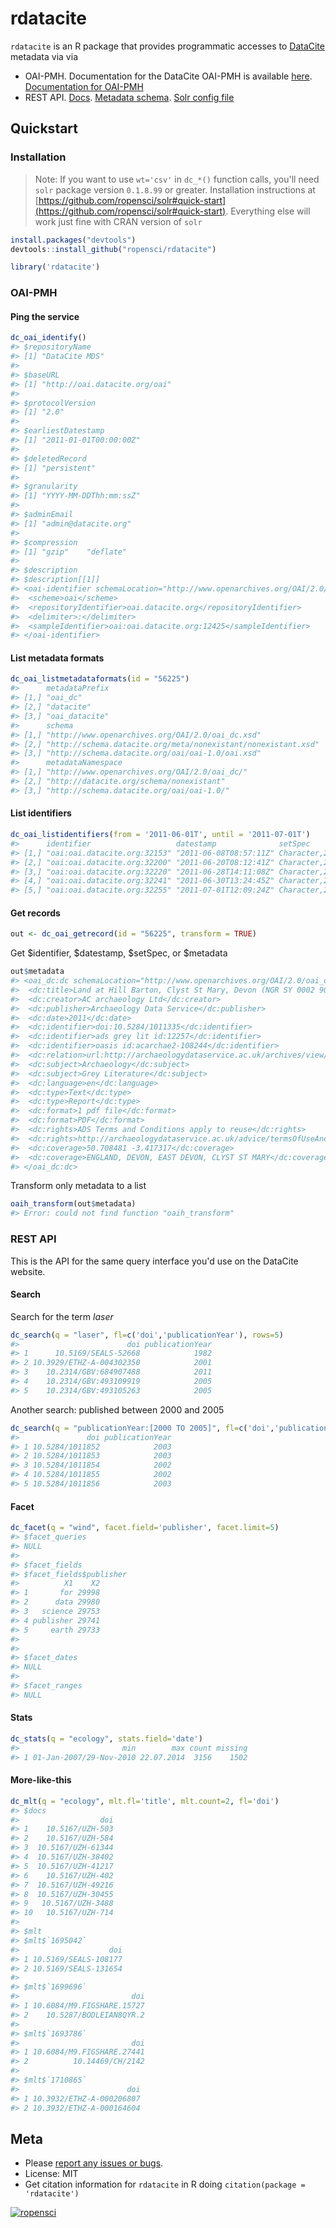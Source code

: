 rdatacite
=========



`rdatacite` is an R package that provides programmatic accesses to [DataCite](http://datacite.org/) metadata via via 

* OAI-PMH. Documentation for the DataCite OAI-PMH is available [here](http://oai.datacite.org/). [Documentation for OAI-PMH](http://www.openarchives.org/OAI/openarchivesprotocol.html)
* REST API. [Docs](http://search.datacite.org/help.html). [Metadata schema](http://schema.datacite.org/). [Solr config file](https://github.com/datacite/search/blob/master/src/main/resources/solrconfig.xml)

## Quickstart

### Installation

> Note: If you want to use `wt='csv'` in `dc_*()` function calls, you'll need `solr` package version `0.1.8.99` or greater. Installation instructions at [https://github.com/ropensci/solr#quick-start](https://github.com/ropensci/solr#quick-start). Everything else will work just fine with CRAN version of `solr`


```r
install.packages("devtools")
devtools::install_github("ropensci/rdatacite")
```


```r
library('rdatacite')
```

### OAI-PMH

#### Ping the service


```r
dc_oai_identify()
#> $repositoryName
#> [1] "DataCite MDS"
#> 
#> $baseURL
#> [1] "http://oai.datacite.org/oai"
#> 
#> $protocolVersion
#> [1] "2.0"
#> 
#> $earliestDatestamp
#> [1] "2011-01-01T00:00:00Z"
#> 
#> $deletedRecord
#> [1] "persistent"
#> 
#> $granularity
#> [1] "YYYY-MM-DDThh:mm:ssZ"
#> 
#> $adminEmail
#> [1] "admin@datacite.org"
#> 
#> $compression
#> [1] "gzip"    "deflate"
#> 
#> $description
#> $description[[1]]
#> <oai-identifier schemaLocation="http://www.openarchives.org/OAI/2.0/oai-identifier http://www.openarchives.org/OAI/2.0/oai-identifier.xsd" xmlns="http://www.openarchives.org/OAI/2.0/oai-identifier" xmlns:xsi="http://www.w3.org/2001/XMLSchema-instance">
#>  <scheme>oai</scheme>
#>  <repositoryIdentifier>oai.datacite.org</repositoryIdentifier>
#>  <delimiter>:</delimiter>
#>  <sampleIdentifier>oai:oai.datacite.org:12425</sampleIdentifier>
#> </oai-identifier>
```

#### List metadata formats


```r
dc_oai_listmetadataformats(id = "56225")
#>      metadataPrefix
#> [1,] "oai_dc"      
#> [2,] "datacite"    
#> [3,] "oai_datacite"
#>      schema                                                       
#> [1,] "http://www.openarchives.org/OAI/2.0/oai_dc.xsd"             
#> [2,] "http://schema.datacite.org/meta/nonexistant/nonexistant.xsd"
#> [3,] "http://schema.datacite.org/oai/oai-1.0/oai.xsd"             
#>      metadataNamespace                            
#> [1,] "http://www.openarchives.org/OAI/2.0/oai_dc/"
#> [2,] "http://datacite.org/schema/nonexistant"     
#> [3,] "http://schema.datacite.org/oai/oai-1.0/"
```

#### List identifiers


```r
dc_oai_listidentifiers(from = '2011-06-01T', until = '2011-07-01T')
#>      identifier                   datestamp              setSpec    
#> [1,] "oai:oai.datacite.org:32153" "2011-06-08T08:57:11Z" Character,2
#> [2,] "oai:oai.datacite.org:32200" "2011-06-20T08:12:41Z" Character,2
#> [3,] "oai:oai.datacite.org:32220" "2011-06-28T14:11:08Z" Character,2
#> [4,] "oai:oai.datacite.org:32241" "2011-06-30T13:24:45Z" Character,2
#> [5,] "oai:oai.datacite.org:32255" "2011-07-01T12:09:24Z" Character,2
```

#### Get records


```r
out <- dc_oai_getrecord(id = "56225", transform = TRUE)
```

Get $identifier, $datestamp, $setSpec, or $metadata


```r
out$metadata
#> <oai_dc:dc schemaLocation="http://www.openarchives.org/OAI/2.0/oai_dc/ http://www.openarchives.org/OAI/2.0/oai_dc.xsd" xmlns:dc="http://purl.org/dc/elements/1.1/" xmlns:oai_dc="http://www.openarchives.org/OAI/2.0/oai_dc/" xmlns:xsi="http://www.w3.org/2001/XMLSchema-instance">
#>  <dc:title>Land at Hill Barton, Clyst St Mary, Devon (NGR SY 0002 9083) Hill Barton Industrial Park Strip Map and Sample Excavation Summary Report</dc:title>
#>  <dc:creator>AC archaeology Ltd</dc:creator>
#>  <dc:publisher>Archaeology Data Service</dc:publisher>
#>  <dc:date>2011</dc:date>
#>  <dc:identifier>doi:10.5284/1011335</dc:identifier>
#>  <dc:identifier>ads grey lit id:12257</dc:identifier>
#>  <dc:identifier>oasis id:acarchae2-108244</dc:identifier>
#>  <dc:relation>url:http://archaeologydataservice.ac.uk/archives/view/greylit/</dc:relation>
#>  <dc:subject>Archaeology</dc:subject>
#>  <dc:subject>Grey Literature</dc:subject>
#>  <dc:language>en</dc:language>
#>  <dc:type>Text</dc:type>
#>  <dc:type>Report</dc:type>
#>  <dc:format>1 pdf file</dc:format>
#>  <dc:format>PDF</dc:format>
#>  <dc:rights>ADS Terms and Conditions apply to reuse</dc:rights>
#>  <dc:rights>http://archaeologydataservice.ac.uk/advice/termsOfUseAndAccess</dc:rights>
#>  <dc:coverage>50.708481 -3.417317</dc:coverage>
#>  <dc:coverage>ENGLAND, DEVON, EAST DEVON, CLYST ST MARY</dc:coverage>
#> </oai_dc:dc>
```

Transform only metadata to a list


```r
oaih_transform(out$metadata)
#> Error: could not find function "oaih_transform"
```

### REST API

This is the API for the same query interface you'd use on the DataCite website.

#### Search

Search for the term _laser_


```r
dc_search(q = "laser", fl=c('doi','publicationYear'), rows=5)
#>                        doi publicationYear
#> 1      10.5169/SEALS-52668            1982
#> 2 10.3929/ETHZ-A-004302350            2001
#> 3    10.2314/GBV:684907488            2011
#> 4    10.2314/GBV:493109919            2005
#> 5    10.2314/GBV:493105263            2005
```

Another search: published between 2000 and 2005


```r
dc_search(q = "publicationYear:[2000 TO 2005]", fl=c('doi','publicationYear'), rows=5)
#>               doi publicationYear
#> 1 10.5284/1011852            2003
#> 2 10.5284/1011853            2003
#> 3 10.5284/1011854            2002
#> 4 10.5284/1011855            2002
#> 5 10.5284/1011856            2003
```

#### Facet


```r
dc_facet(q = "wind", facet.field='publisher', facet.limit=5)
#> $facet_queries
#> NULL
#> 
#> $facet_fields
#> $facet_fields$publisher
#>          X1    X2
#> 1       for 29998
#> 2      data 29980
#> 3   science 29753
#> 4 publisher 29741
#> 5     earth 29733
#> 
#> 
#> $facet_dates
#> NULL
#> 
#> $facet_ranges
#> NULL
```

#### Stats



```r
dc_stats(q = "ecology", stats.field='date')
#>                       min        max count missing
#> 1 01-Jan-2007/29-Nov-2010 22.07.2014  3156    1502
```

#### More-like-this


```r
dc_mlt(q = "ecology", mlt.fl='title', mlt.count=2, fl='doi')
#> $docs
#>                  doi
#> 1    10.5167/UZH-503
#> 2    10.5167/UZH-584
#> 3  10.5167/UZH-61344
#> 4  10.5167/UZH-38402
#> 5  10.5167/UZH-41217
#> 6    10.5167/UZH-402
#> 7  10.5167/UZH-49216
#> 8  10.5167/UZH-30455
#> 9   10.5167/UZH-3488
#> 10   10.5167/UZH-714
#> 
#> $mlt
#> $mlt$`1695042`
#>                    doi
#> 1 10.5169/SEALS-108177
#> 2 10.5169/SEALS-131654
#> 
#> $mlt$`1699696`
#>                         doi
#> 1 10.6084/M9.FIGSHARE.15727
#> 2    10.5287/BODLEIAN8QYR.2
#> 
#> $mlt$`1693786`
#>                         doi
#> 1 10.6084/M9.FIGSHARE.27441
#> 2          10.14469/CH/2142
#> 
#> $mlt$`1710865`
#>                        doi
#> 1 10.3932/ETHZ-A-000206807
#> 2 10.3932/ETHZ-A-000164604
```


## Meta

* Please [report any issues or bugs](https://github.com/ropensci/rdatacite/issues).
* License: MIT
* Get citation information for `rdatacite` in R doing `citation(package = 'rdatacite')`

[![ropensci](http://ropensci.org/public_images/github_footer.png)](http://ropensci.org)
